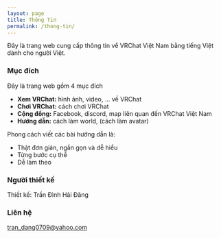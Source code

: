 ```yaml
---
layout: page
title: Thông Tin
permalink: /thong-tin/
---
```


Đây là trang web cung cấp thông tin về VRChat Việt Nam bằng tiếng Việt dành cho người Việt.

### Mục đích
Đây là trang web gồm 4 mục đích
- **Xem VRChat:** hình ảnh, video, ... về VRChat
- **Chơi VRChat:** cách chơi VRChat
- **Cộng đồng:** Facebook, discord, map liên quan đến VRChat Việt Nam
- **Hướng dẫn:** cách làm world, (cách làm avatar)

Phong cách viết các bài hướng dẫn là:
- Thật đơn giản, ngắn gọn và dễ hiểu
- Từng bước cụ thể
- Dễ làm theo

### Người thiết kế
Thiết kế: Trần Đình Hải Đăng

### Liên hệ
[tran_dang0709@yahoo.com](mailto:tran_dang0709@yahoo.com)
